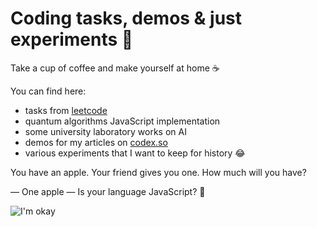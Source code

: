 # Coding tasks, demos &amp; just experiments 🥦

Take a cup of coffee and make yourself at home ☕️

You can find here:
* tasks from [leetcode](https://leetcode.com/)
* quantum algorithms JavaScript implementation
* some university laboratory works on AI
* demos for my articles on [codex.so](https://codex.so/)
* various experiments that I want to keep for history 😂

You have an apple. Your friend gives you one. How much will you have?

— One apple
— Is your language JavaScript? 🤪

![I'm okay](https://i.imgur.com/YOmDuDV.jpg)
